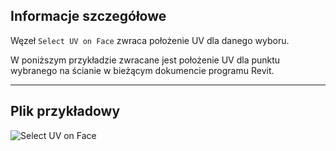 ## Informacje szczegółowe
Węzeł `Select UV on Face` zwraca położenie UV dla danego wyboru.

W poniższym przykładzie zwracane jest położenie UV dla punktu wybranego na ścianie w bieżącym dokumencie programu Revit.
___
## Plik przykładowy

![Select UV on Face](./Dynamo.Nodes.DSUvOnElementSelection_img.jpg)
